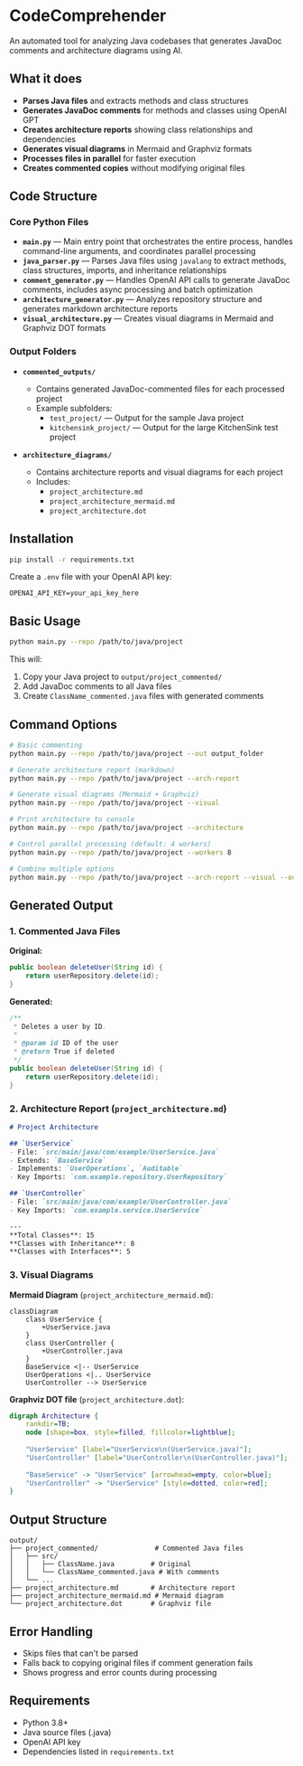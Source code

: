 # CodeComprehender

An automated tool for analyzing Java codebases that generates JavaDoc comments and architecture diagrams using AI.

## What it does

- **Parses Java files** and extracts methods and class structures
- **Generates JavaDoc comments** for methods and classes using OpenAI GPT
- **Creates architecture reports** showing class relationships and dependencies
- **Generates visual diagrams** in Mermaid and Graphviz formats
- **Processes files in parallel** for faster execution
- **Creates commented copies** without modifying original files

## Code Structure

### Core Python Files

- **`main.py`** — Main entry point that orchestrates the entire process, handles command-line arguments, and coordinates parallel processing  
- **`java_parser.py`** — Parses Java files using `javalang` to extract methods, class structures, imports, and inheritance relationships  
- **`comment_generator.py`** — Handles OpenAI API calls to generate JavaDoc comments, includes async processing and batch optimization  
- **`architecture_generator.py`** — Analyzes repository structure and generates markdown architecture reports  
- **`visual_architecture.py`** — Creates visual diagrams in Mermaid and Graphviz DOT formats  

### Output Folders

- **`commented_outputs/`**
  - Contains generated JavaDoc-commented files for each processed project
  - Example subfolders:
    - `test_project/` — Output for the sample Java project
    - `kitchensink_project/` — Output for the large KitchenSink test project

- **`architecture_diagrams/`**
  - Contains architecture reports and visual diagrams for each project
  - Includes:
    - `project_architecture.md`
    - `project_architecture_mermaid.md`
    - `project_architecture.dot`

## Installation

```bash
pip install -r requirements.txt
```

Create a `.env` file with your OpenAI API key:
```
OPENAI_API_KEY=your_api_key_here
```

## Basic Usage

```bash
python main.py --repo /path/to/java/project
```

This will:
1. Copy your Java project to `output/project_commented/`
2. Add JavaDoc comments to all Java files
3. Create `ClassName_commented.java` files with generated comments

## Command Options

```bash
# Basic commenting
python main.py --repo /path/to/java/project --out output_folder

# Generate architecture report (markdown)
python main.py --repo /path/to/java/project --arch-report

# Generate visual diagrams (Mermaid + Graphviz)
python main.py --repo /path/to/java/project --visual

# Print architecture to console
python main.py --repo /path/to/java/project --architecture

# Control parallel processing (default: 4 workers)
python main.py --repo /path/to/java/project --workers 8

# Combine multiple options
python main.py --repo /path/to/java/project --arch-report --visual --out results
```

## Generated Output

### 1. Commented Java Files

**Original:**
```java
public boolean deleteUser(String id) {
    return userRepository.delete(id);
}
```

**Generated:**
```java
/**
 * Deletes a user by ID.
 *
 * @param id ID of the user
 * @return True if deleted
 */
public boolean deleteUser(String id) {
    return userRepository.delete(id);
}
```

### 2. Architecture Report (`project_architecture.md`)

```markdown
# Project Architecture

## `UserService`
- File: `src/main/java/com/example/UserService.java`
- Extends: `BaseService`
- Implements: `UserOperations`, `Auditable`
- Key Imports: `com.example.repository.UserRepository`

## `UserController`
- File: `src/main/java/com/example/UserController.java`
- Key Imports: `com.example.service.UserService`

---
**Total Classes**: 15
**Classes with Inheritance**: 8
**Classes with Interfaces**: 5
```

### 3. Visual Diagrams

**Mermaid Diagram** (`project_architecture_mermaid.md`):
```mermaid
classDiagram
    class UserService {
        +UserService.java
    }
    class UserController {
        +UserController.java
    }
    BaseService <|-- UserService
    UserOperations <|.. UserService
    UserController --> UserService
```

**Graphviz DOT file** (`project_architecture.dot`):
```dot
digraph Architecture {
    rankdir=TB;
    node [shape=box, style=filled, fillcolor=lightblue];
    
    "UserService" [label="UserService\n(UserService.java)"];
    "UserController" [label="UserController\n(UserController.java)"];
    
    "BaseService" -> "UserService" [arrowhead=empty, color=blue];
    "UserController" -> "UserService" [style=dotted, color=red];
}
```

## Output Structure

```
output/
├── project_commented/              # Commented Java files
│   ├── src/
│   │   ├── ClassName.java         # Original
│   │   └── ClassName_commented.java # With comments
│   └── ...
├── project_architecture.md        # Architecture report
├── project_architecture_mermaid.md # Mermaid diagram
└── project_architecture.dot       # Graphviz file
```

## Error Handling

- Skips files that can't be parsed
- Falls back to copying original files if comment generation fails
- Shows progress and error counts during processing

## Requirements

- Python 3.8+
- Java source files (.java)
- OpenAI API key
- Dependencies listed in `requirements.txt`

